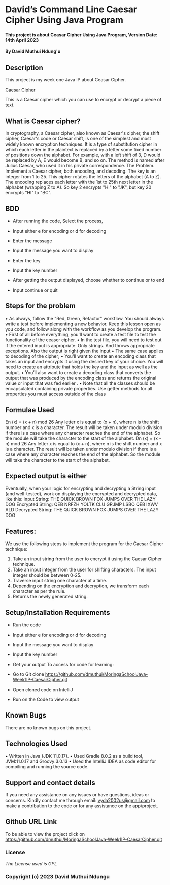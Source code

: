 # David’s Command Line Caesar Cipher Using Java Program

#### This project is about Ceasar Cipher Using Java Program, Version Date: 14th April 2023

#### By **David Muthui Ndung'u**

## Description

This project is my week one Java IP about Ceasar Cipher.

[Caesar Cipher](https://upload.wikimedia.org/wikipedia/commons/thumb/4/4a/Caesar_cipher_left_shift_of_3.svg/320px-Caesar_cipher_left_shift_of_3.svg.png)

This is a Caesar cipher which you can use to encrypt or decrypt a piece of text.

## What is Caesar cipher?
In cryptography, a Caesar cipher, also known as Caesar's cipher, the shift cipher, Caesar's code or Caesar shift, is one of the simplest and most widely known encryption techniques. It is a type of substitution cipher in which each letter in the plaintext is replaced by a letter some fixed number of positions down the alphabet. For example, with a left shift of 3, D would be replaced by A, E would become B, and so on. The method is named after Julius Caesar, who used it in his private correspondence.
The Problem.
Implement a Caesar cipher, both encoding, and decoding. The key is an integer from 1 to 25. This cipher rotates the letters of the alphabet (A to Z). The encoding replaces each letter with the 1st to 25th next letter in the alphabet (wrapping Z to A). So key 2 encrypts "HI" to "JK", but key 20 encrypts "HI" to "BC".

## BDD
* After running the code, Select the process,
- Input either e for encoding or d for decoding
* Enter the message
- Input the message you want to display
* Enter the key
- Input the key number
* After getting the output displayed, choose whether to continue or to end
- Input continue or quit

## Steps for the problem
•   As always, follow the "Red, Green, Refactor" workflow. You should always write a test before implementing a new behavior. Keep this lesson open as you code, and follow along with the workflow as you develop the program.
•   First of all before everything, you'll want to create a test file to test the functionality of the ceaser cipher.
•   In the test file, you will need to test out if the entered input is appropriate: Only strings. And throws appropriate exceptions. Also the output is right given the input
•   The same case applies to decoding of the cipher;
•   You'll want to create an encoding class that takes an input and encrypts it using the desired key of your choice. You will need to create an attribute that holds the key and the input as well as the output.
•   You’ll also want to create a decoding class that converts the output that was produced by the encoding class and returns the original value or input that was fed earlier .
•   Note that all the classes should be encapsulated containing private properties. Use getter methods for all properties you must access outside of the class

## Formulae Used
En (x) = (x + n) mod 26
Any letter x is equal to (x + n), where n is the shift number and x is a character. The result will be taken under modulo division if there is a case where any character reaches the end of the alphabet. So the module will take the character to the start of the alphabet.
Dn (x) = (x - n) mod 26
Any letter x is equal to (x + n), where n is the shift number and x is a character. The result will be taken under modulo division if there is a case where any character reaches the end of the alphabet. So the module will take the character to the start of the alphabet.

## **Expected output is either**
Eventually, when your logic for encrypting and decrypting a String input (and well-tested), work on displaying the encrypted and decrypted data, like this:
Input String: THE QUICK BROWN FOX JUMPS OVER THE LAZY DOG
Encrypted String: QEB NRFZH YOLTK CLU GRJMP LSBO QEB IXWV ALD
Decrypted String: THE QUICK BROWN FOX JUMPS OVER THE LAZY DOG

## Features:
We use the following steps to implement the program for the Caesar Cipher technique:
1.  Take an input string from the user to encrypt it using the Caesar Cipher technique.
2.  Take an input integer from the user for shifting characters. The input integer should be between 0-25.
3.  Traverse input string one character at a time.
4.  Depending on the encryption and decryption, we transform each character as per the rule.
5.  Returns the newly generated string.

## Setup/Installation Requirements
- Run the code
- Input either e for encoding or d for decoding
- Input the message you want to display
- Input the key number
- Get your output
  To access for code for learning:

- Go to Git clone https://github.com/dmuthui/MoringaSchoolJava-Week1IP-CaesarCipher.git
- Open cloned code on IntelliJ
- Run on the Code to view output

## Known Bugs
There are no known bugs on this project.

## Technologies Used
•   Written in Java (JDK 11.0.17).
•   Used Gradle 8.0.2 as a build tool, JVM:11.0.17 and Groovy:3.0.13
•   Used the IntelliJ IDEA as code editor for compiling and running the source code.

## Support and contact details
If you need any assistance on any issues or have questions, ideas or concerns. Kindly contact me through email: vyda2002us@gmail.com to make a contribution to the code or for any assistance on the app/project.

## Github URL Link
To be able to view the project click on https://github.com/dmuthui/MoringaSchoolJava-Week1IP-CaesarCipher.git

### License
_The License used is GPL_

### Copyright (c) 2023 **David Muthui Ndungu**
